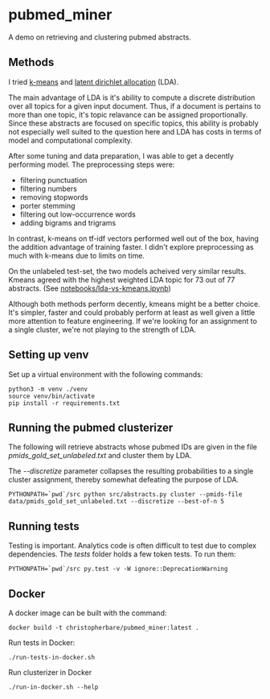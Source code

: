 # pubmed_miner
A demo on retrieving and clustering pubmed abstracts.


## Methods

I tried [k-means](notebooks/k-means.ipynb) and [latent dirichlet allocation](notebooks/experiments_with_lda.ipynb) (LDA).

The main advantage of LDA is it's ability to compute a discrete distribution over all topics for a given input document. Thus, if a document is pertains to more than one topic, it's topic relavance can be assigned proportionally. Since these abstracts are focused on specific topics, this ability is probably not especially well suited to the question here and LDA has costs in terms of model and computational complexity.

After some tuning and data preparation, I was able to get a decently performing model. The preprocessing steps were:
  - filtering punctuation
  - filtering numbers
  - removing stopwords
  - porter stemming
  - filtering out low-occurrence words
  - adding bigrams and trigrams

In contrast, k-means on tf-idf vectors performed well out of the box, having the addition advantage of training faster. I didn't explore preprocessing as much with k-means due to limits on time.

On the unlabeled test-set, the two models acheived very similar results. Kmeans agreed with the highest weighted LDA topic for 73 out of 77 abstracts. (See [notebooks/lda-vs-kmeans.ipynb](notebooks/lda-vs-kmeans.ipynb))

Although both methods perform decently, kmeans might be a better choice. It's simpler, faster and could probably perform at least as well given a little more attention to feature engineering. If we're looking for an assignment to a single cluster, we're not playing to the strength of LDA.



## Setting up venv

Set up a virtual environment with the following commands:

```
python3 -m venv ./venv
source venv/bin/activate
pip install -r requirements.txt
```


## Running the pubmed clusterizer

The following will retrieve abstracts whose pubmed IDs are given in the file _pmids_gold_set_unlabeled.txt_ and cluster them by LDA.

The _--discretize_ parameter collapses the resulting probabilities to a single cluster assignment, thereby somewhat defeating the purpose of LDA.

```
PYTHONPATH=`pwd`/src python src/abstracts.py cluster --pmids-file data/pmids_gold_set_unlabeled.txt --discretize --best-of-n 5
```

## Running tests

Testing is important. Analytics code is often difficult to test due to complex dependencies. The _tests_ folder holds a few token tests. To run them:

```
PYTHONPATH=`pwd`/src py.test -v -W ignore::DeprecationWarning
```


## Docker

A docker image can be built with the command:

```
docker build -t christopherbare/pubmed_miner:latest .
```

Run tests in Docker:

```
./run-tests-in-docker.sh
```

Run clusterizer in Docker

```
./run-in-docker.sh --help
```

